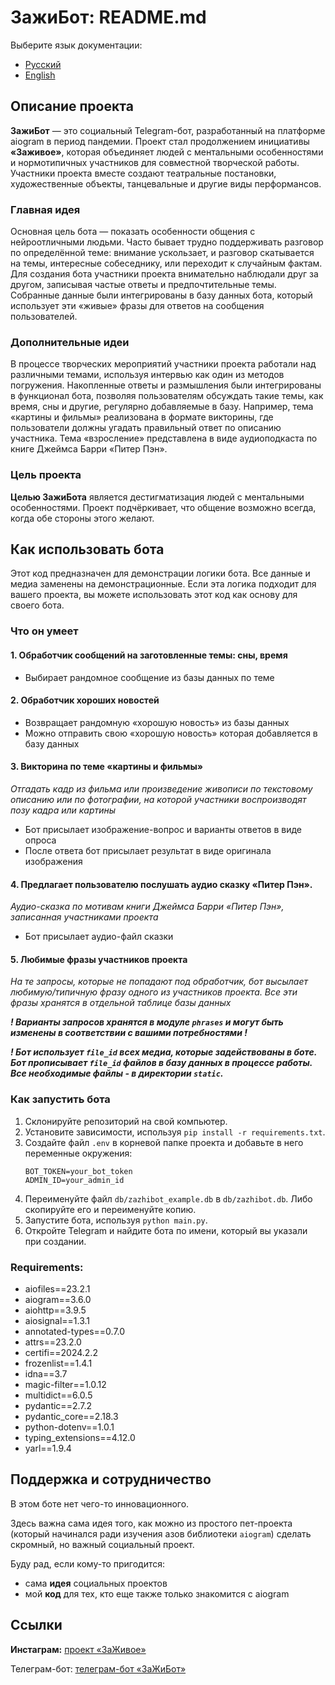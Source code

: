 # ЗажиБот: README.md

Выберите язык документации:
- [Русский](README.md)
- [English](README_EN.md)

## Описание проекта

**ЗажиБот** — это социальный Telegram-бот, разработанный на платформе aiogram в период пандемии. Проект стал продолжением инициативы **«Заживое»**, которая объединяет людей с ментальными особенностями и нормотипичных участников для совместной творческой работы. Участники проекта вместе создают театральные постановки, художественные объекты, танцевальные и другие виды перформансов.

### Главная идея

Основная цель бота — показать особенности общения с нейроотличными людьми. Часто бывает трудно поддерживать разговор по определённой теме: внимание ускользает, и разговор скатывается на темы, интересные собеседнику, или переходит к случайным фактам. Для создания бота участники проекта внимательно наблюдали друг за другом, записывая частые ответы и предпочтительные темы. Собранные данные были интегрированы в базу данных бота, который использует эти «живые» фразы для ответов на сообщения пользователей.

### Дополнительные идеи

В процессе творческих мероприятий участники проекта работали над различными темами, используя интервью как один из методов погружения. Накопленные ответы и размышления были интегрированы в функционал бота, позволяя пользователям обсуждать такие темы, как время, сны и другие, регулярно добавляемые в базу. Например, тема «картины и фильмы» реализована в формате викторины, где пользователи должны угадать правильный ответ по описанию участника. Тема «взросление» представлена в виде аудиоподкаста по книге Джеймса Барри «Питер Пэн».

### Цель проекта

**Целью ЗажиБота** является дестигматизация людей с ментальными особенностями. Проект подчёркивает, что общение возможно всегда, когда обе стороны этого желают.

## Как использовать бота

Этот код предназначен для демонстрации логики бота. Все данные и медиа заменены на демонстрационные. Если эта логика подходит для вашего проекта, вы можете использовать этот код как основу для своего бота.

### Что он умеет

#### 1. Обработчик сообщений на заготовленные темы: сны, время
- Выбирает рандомное сообщение из базы данных по теме
 
#### 2. Обработчик хороших новостей
- Возвращает рандомную «хорошую новость» из базы данных
- Можно отправить свою «хорошую новость» которая добавляется в базу данных

#### 3. Викторина по теме «картины и фильмы»
_Отгадать кадр из фильма или произведение живописи по текстовому описанию или по фотографии, на которой участники воспроизводят позу кадра или картины_
- Бот присылает изображение-вопрос и варианты ответов в виде опроса
- После ответа бот присылает результат в виде оригинала изображения

#### 4. Предлагает пользователю послушать аудио сказку «Питер Пэн».
_Аудио-сказка по мотивам книги Джеймса Барри «Питер Пэн», записанная участниками проекта_
- Бот присылает аудио-файл сказки

#### 5.  Любимые фразы участников проекта
_На те запросы, которые не попадают под обработчик, бот высылает любимую/типичную фразу одного из участников проекта. Все эти фразы хранятся в отдельной таблице базы данных_

**_! Варианты запросов хранятся в модуле ```phrases``` и могут быть изменены в соответствии с вашими потребностями !_**

**_! Бот использует `file_id` всех медиа, которые задействованы в боте. Бот прописывает `file_id` файлов в базу данных в процессе работы. Все необходимые файлы - в директории `static`._**


### Как запустить бота

1. Склонируйте репозиторий на свой компьютер.
2. Установите зависимости, используя `pip install -r requirements.txt`.
3. Создайте файл `.env` в корневой папке проекта и добавьте в него переменные окружения:
    ```
    BOT_TOKEN=your_bot_token
    ADMIN_ID=your_admin_id
    ```
4. Переименуйте файл `db/zazhibot_example.db` в `db/zazhibot.db`. Либо скопируйте его и переименуйте копию.
5. Запустите бота, используя `python main.py`.
6. Откройте Telegram и найдите бота по имени, который вы указали при создании.

### Requirements:
* aiofiles==23.2.1
* aiogram==3.6.0
* aiohttp==3.9.5
* aiosignal==1.3.1
* annotated-types==0.7.0
* attrs==23.2.0
* certifi==2024.2.2
* frozenlist==1.4.1
* idna==3.7
* magic-filter==1.0.12
* multidict==6.0.5
* pydantic==2.7.2
* pydantic_core==2.18.3
* python-dotenv==1.0.1
* typing_extensions==4.12.0
* yarl==1.9.4

## Поддержка и сотрудничество

В этом боте нет чего-то инновационного.

Здесь важна сама идея того, как можно из простого пет-проекта (который начинался ради изучения азов библиотеки `aiogram`) сделать скромный, но важный социальный проект.


Буду рад, если кому-то пригодится:
- сама **идея** социальных проектов
- мой **код** для тех, кто еще также только знакомится с aiogram

## Ссылки

**Инстаграм:** [проект «ЗаЖивое»](http://www.instagram.com/zazhivoe_zarisovki)

Телеграм-бот: [телеграм-бот «ЗаЖиБот»](https://t.me/zazhi_bot)
